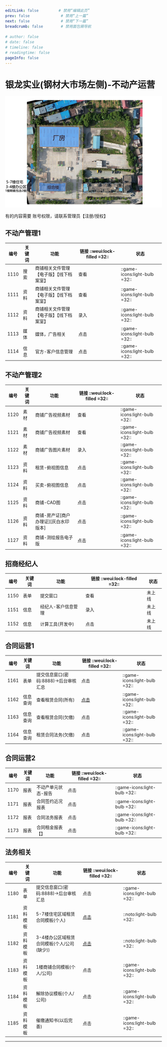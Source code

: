 ```yaml
---
editLink: false         # 禁用“编辑此页”
prev: false              # 禁用“上一篇”
next: false              # 禁用“下一篇”
breadcrumb: false        # 禁用面包屑导航

# author: false
# date: false
# timeline: false
# readingtime: false 
pageInfo: false
---
```




# 银龙实业(钢材大市场左侧)-不动产运营

![银龙实业-茅草左侧(参考)](./实业.jpg)

有的内容需要 账号权限，请联系管理员【注册/授权】

## 不动产管理1 




| 编号    | 关键词   | 功能    | 链接 ::weui:lock-filled =32:: | 状态 | 
|---------------- | --------------- | --------------- | ----|----|
| 1110   | 搜索  | 商铺相关文件管理【电子版】【线下档案室】|查看 |::game-icons:light-bulb =32:: |
| 1111   | 资料  | 商铺相关文件管理【电子版】【线下档案室】|查看 |::game-icons:light-bulb =32:: |
| 1112  | 资料  |商铺相关文件管理【电子版】【线下档案室】 | 录入 |::game-icons:light-bulb =32:: |
| 1113   | 媒体  | 媒体，广告相关 |点击|::game-icons:light-bulb =32:: |
| 1114   | 信息  | 官方-客户信息管理 |点击|::game-icons:light-bulb =32:: |

## 不动产管理2

| 编号    | 关键词   | 功能    | 链接  ::weui:lock-filled =32::| 状态 |
|---------------- | --------------- | --------------- | ----|----|
| 1120   | 素材  | 商铺广告视频素材 |查看 |::game-icons:light-bulb =32:: |
| 1121   | 素材  | 商铺广告视频素材 |查看 |::game-icons:light-bulb =32:: |
| 1122   | 素材  | 商铺广告图片素材 | 录入 |::game-icons:light-bulb =32:: |
| 1123   | 资料  | 租赁-俯视图信息 |点击|::game-icons:light-bulb =32:: |
| 1124   | 资料  | 买卖-俯视图信息 |点击|::game-icons:light-bulb =32:: |
| 1125   | 资料  | 商铺-CAD图 |点击|::game-icons:light-bulb =32:: |
| 1126   | 资料  | 商铺-房产证[商户办理证][灰白水印版本] |点击|::game-icons:light-bulb =32:: |
| 1127   | 资料  | 商铺-测绘报告电子版 |点击|::game-icons:light-bulb =32:: |

## 招商经纪人

| 编号    | 关键词   | 功能    | 链接  ::weui:lock-filled =32::| 状态 |
|---------------- | --------------- | --------------- | ----|----|
| 1150   | 表单  | 提交窗口 |查看 |未上线|
| 1151   | 信息  | 经纪人-客户信息管理 | 录入 |未上线|
| 1152   | 信息  | 计算工具(开发中) |点击|未上线|

## 合同运营1

| 编号    | 关键词    | 功能    | 链接  ::weui:lock-filled =32::| 状态 |
|---------------- | --------------- | --------------- | ----|----|
| 1161   | 表单 | 提交信息窗口(密码:8888)->后台审核汇总  |点击|::game-icons:light-bulb =32:: |
| 1162    | 信息查询    | 查看租赁合同(所有)   |[点击](https://nocodb.yljt.info/dashboard/#/nc/p9j0dgqznz3fpsm/mcx6i3z4g1h2kmu/vwfwbaek32ypvyj1)|::game-icons:light-bulb =32::  |
| 1163   | 信息查询   | 查看租赁合同(欠缴)  |点击|::game-icons:light-bulb =32:: |
| 1164   | 信息查询  | 租赁合同法务(欠缴)   |点击|::game-icons:light-bulb =32:: |


## 合同运营2

| 编号    | 关键词    | 功能    | 链接  ::weui:lock-filled =32::|状态|
|---------------- | --------------- | --------------- | ----|---|
| 1170   | 报表   | 不动产单元状态-报告  |点击|::game-icons:light-bulb =32:: |
| 1171   | 报表  | 合同签约近况报表 |点击|::game-icons:light-bulb =32:: |
| 1172   | 报表  | 合同法务报表 |点击|::game-icons:light-bulb =32:: |
| 1173   | 报表 | 合同租金报表【】 |点击|::game-icons:light-bulb =32:: |

## 法务相关

| 编号    | 关键词    | 功能    | 链接 ::weui:lock-filled =32::|状态|
|---------------- | --------------- | --------------- | ----|---|
| 1180   | 表单   | 提交信息窗口(密码:8888)->后台审核汇总   |点击|::game-icons:light-bulb =32:: |
| 1181   | 资料模板  | 5-7楼住宅区域租赁合同模板(个人) |[点击](https://nocodb.yljt.info/dashboard/#/nc/p09pyzg4zby7cgg/m08isodby3wvm44)|::noto:light-bulb =32:: |
| 1182   | 资料模板  | 3-4楼办公区域租赁合同模板(个人/公司(缺少)) |[点击](https://nocodb.yljt.info/dashboard/#/nc/p09pyzg4zby7cgg/mk0cyrujigthpgj)|::noto:light-bulb =32:: |
| 1183   | 资料模板  | 1楼商铺合同模板(个人/公司) |点击|::game-icons:light-bulb =32:: |
| 1184   | 资料模板  | 解除协议模板(个人/公司) |点击|::game-icons:light-bulb =32:: |
| 1185   | 资料模板  | 催缴通知书(以后完善) |点击|::game-icons:light-bulb =32:: |

---





